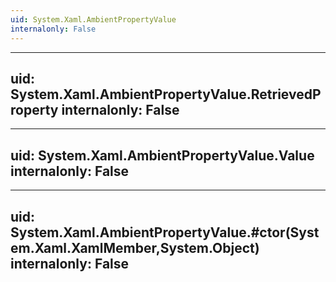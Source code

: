 ```yaml
---
uid: System.Xaml.AmbientPropertyValue
internalonly: False
---
```


---
uid: System.Xaml.AmbientPropertyValue.RetrievedProperty
internalonly: False
---

---
uid: System.Xaml.AmbientPropertyValue.Value
internalonly: False
---

---
uid: System.Xaml.AmbientPropertyValue.#ctor(System.Xaml.XamlMember,System.Object)
internalonly: False
---
